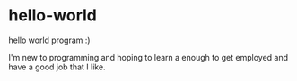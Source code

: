 # hello-world
hello world program :)

I'm new to programming and hoping to learn a enough to get employed and have a good job that I like.
